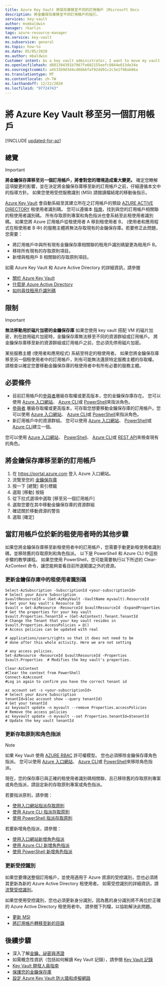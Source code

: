 ```yaml
---
title: Azure Key Vault 將保存庫移至不同的訂用帳戶 |Microsoft Docs
description: 將金鑰保存庫移至不同訂用帳戶的指引。
services: key-vault
author: msmbaldwin
manager: rkarlin
tags: azure-resource-manager
ms.service: key-vault
ms.subservice: general
ms.topic: how-to
ms.date: 05/05/2020
ms.author: mbaldwin
Customer intent: As a key vault administrator, I want to move my vault to another subscription.
ms.openlocfilehash: d881394391b7967fe602155eefc9844e013de34e
ms.sourcegitcommit: a4533b9d3d4cd6bb6faf92dd91c2c3e1f98ab86a
ms.translationtype: MT
ms.contentlocale: zh-TW
ms.lasthandoff: 12/22/2020
ms.locfileid: "97724743"
---
```

# <a name="moving-an-azure-key-vault-to-another-subscription"></a>將 Azure Key Vault 移至另一個訂用帳戶

[!INCLUDE [updated-for-az](../../../includes/updated-for-az.md)]

## <a name="overview"></a>總覽

> [!IMPORTANT]
> **將金鑰保存庫移至另一個訂用帳戶，將會對您的環境造成重大變更。**
> 確定您瞭解這項變更的影響，並在決定將金鑰保存庫移至新的訂用帳戶之前，仔細遵循本文中的指導方針。
> 如果您使用受控服務識別 (MSI) 請閱讀檔結尾的移動後指示。 

[Azure Key Vault](overview.md) 會自動系結至其建立所在之訂用帳戶的預設 [AZURE ACTIVE DIRECTORY](https://docs.microsoft.com/azure/active-directory/fundamentals/active-directory-whatis) 租使用者識別碼。 您可以遵循本 [指南](https://docs.microsoft.com/azure/active-directory/fundamentals/active-directory-how-to-find-tenant)，找到與您的訂用帳戶相關聯的租使用者識別碼。 所有存取原則專案和角色指派也會系結至此租使用者識別碼。  如果您將 Azure 訂用帳戶從租使用者 A 移到租使用者 B， (使用者和應用程式在租使用者 B 中) 的服務主體將無法存取現有的金鑰保存庫。若要修正此問題，您需要：

* 將訂用帳戶中與所有現有金鑰保存庫相關聯的租用戶識別碼變更為租用戶 B。
* 移除所有現有的存取原則項目。
* 新增與租用戶 B 相關聯的存取原則項目。

如需 Azure Key Vault 和 Azure Active Directory 的詳細資訊，請參閱
- [關於 Azure Key Vault](overview.md)
- [什麼是 Azure Active Directory](https://docs.microsoft.com/azure/active-directory/fundamentals/active-directory-whatis)
- [如何尋找租用戶識別碼](https://docs.microsoft.com/azure/active-directory/fundamentals/active-directory-how-to-find-tenant)

## <a name="limitations"></a>限制

> [!IMPORTANT]
> **無法移動用於磁片加密的金鑰保存庫** 如果您使用 key vault 搭配 VM 的磁片加密，則在啟用磁片加密時，金鑰保存庫無法移至不同的資源群組或訂用帳戶。 將金鑰保存庫移至新的資源群組或訂用帳戶之前，您必須先停用磁片加密。 

某些服務主體 (使用者和應用程式) 系結至特定的租使用者。 如果您將金鑰保存庫移至另一個租使用者中的訂用帳戶，則有可能無法還原特定服務主體的存取權。 請檢查以確定您要移動金鑰保存庫的租使用者中有所有必要的服務主體。

## <a name="prerequisites"></a>必要條件

* 目前訂用帳戶的[參與者](https://docs.microsoft.com/azure/role-based-access-control/built-in-roles#contributor)層級存取權或更高版本，您的金鑰保存庫存在。 您可以使用 [Azure 入口網站](https://docs.microsoft.com/azure/role-based-access-control/role-assignments-portal)、 [Azure CLI](https://docs.microsoft.com/azure/role-based-access-control/role-assignments-cli)或 [PowerShell](https://docs.microsoft.com/azure/role-based-access-control/role-assignments-powershell)來指派角色。
* [參與者](https://docs.microsoft.com/azure/role-based-access-control/built-in-roles#contributor) 層級存取權或更高版本，可存取您想要移動金鑰保存庫的訂用帳戶。您可以使用 [Azure 入口網站](https://docs.microsoft.com/azure/role-based-access-control/role-assignments-portal)、 [Azure CLI](https://docs.microsoft.com/azure/role-based-access-control/role-assignments-cli)或 [PowerShell](https://docs.microsoft.com/azure/role-based-access-control/role-assignments-powershell)來指派角色。
* 新訂用帳戶中的資源群組。 您可以使用 [Azure 入口網站](https://docs.microsoft.com/azure/azure-resource-manager/management/manage-resource-groups-portal)、 [PowerShell](https://docs.microsoft.com/azure/azure-resource-manager/management/manage-resource-groups-powershell)或 [Azure CLI](https://docs.microsoft.com/azure/azure-resource-manager/management/manage-resource-groups-cli)建立一個。

您可以使用 [Azure 入口網站](https://docs.microsoft.com/azure/role-based-access-control/role-assignments-list-portal)、 [PowerShell](https://docs.microsoft.com/azure/role-based-access-control/role-assignments-list-powershell)、 [Azure CLI](https://docs.microsoft.com/azure/role-based-access-control/role-assignments-list-cli)或 [REST API](https://docs.microsoft.com/azure/role-based-access-control/role-assignments-list-rest)來檢查現有的角色。


## <a name="moving-a-key-vault-to-a-new-subscription"></a>將金鑰保存庫移至新的訂用帳戶

1. 在 https://portal.azure.com 登入 Azure 入口網站。
2. 流覽至您的 [金鑰保存庫](overview.md)
3. 按一下 [總覽] 索引標籤
4. 選取 [移動] 按鈕
5. 從下拉式選項中選取 [移至另一個訂用帳戶]
6. 選取您要在其中移動金鑰保存庫的資源群組
7. 確認關於移動資源的警告
8. 選取 [確定]

## <a name="additional-steps-when-subscription-is-in-a-new-tenant"></a>當訂用帳戶位於新的租使用者時的其他步驟

如果您將金鑰保存庫移至新租使用者中的訂用帳戶，您需要手動更新租使用者識別碼，並移除舊的存取原則和角色指派。 以下是 PowerShell 和 Azure CLI 中這些步驟的教學課程。 如果您使用 PowerShell，您可能需要執行以下所述的 Clear-AzContext 命令，讓您能夠查看目前所選範圍之外的資源。 

### <a name="update-tenant-id-in-a-key-vault"></a>更新金鑰保存庫中的租使用者識別碼

```azurepowershell
Select-AzSubscription -SubscriptionId <your-subscriptionId>                # Select your Azure Subscription
$vaultResourceId = (Get-AzKeyVault -VaultName myvault).ResourceId          # Get your key vault's Resource ID 
$vault = Get-AzResource -ResourceId $vaultResourceId -ExpandProperties     # Get the properties for your key vault
$vault.Properties.TenantId = (Get-AzContext).Tenant.TenantId               # Change the Tenant that your key vault resides in
$vault.Properties.AccessPolicies = @()                                     # Access policies can be updated with real
                                                                           # applications/users/rights so that it does not need to be                             # done after this whole activity. Here we are not setting 
                                                                           # any access policies. 
Set-AzResource -ResourceId $vaultResourceId -Properties $vault.Properties  # Modifies the key vault's properties.

Clear-AzContext                                                            #Clear the context from PowerShell
Connect-AzAccount                                                          #Log in again to confirm you have the correct tenant id
````

```azurecli
az account set -s <your-subscriptionId>                                    # Select your Azure Subscription
tenantId=$(az account show --query tenantId)                               # Get your tenantId
az keyvault update -n myvault --remove Properties.accessPolicies           # Remove the access policies
az keyvault update -n myvault --set Properties.tenantId=$tenantId          # Update the key vault tenantId
```
### <a name="update-access-policies-and-role-assignments"></a>更新存取原則和角色指派

> [!NOTE]
> 如果 Key Vault 使用 [AZURE RBAC](https://docs.microsoft.com/azure/role-based-access-control/overview) 許可權模型。 您也必須移除金鑰保存庫角色指派。 您可以使用 [Azure 入口網站](https://docs.microsoft.com/azure/role-based-access-control/role-assignments-portal)、 [Azure CLI](https://docs.microsoft.com/azure/role-based-access-control/role-assignments-cli)或 [PowerShell](https://docs.microsoft.com/azure/role-based-access-control/role-assignments-powershell)來移除角色指派。 

現在，您的保存庫已與正確的租使用者識別碼相關聯，且已移除舊的存取原則專案或角色指派，請設定新的存取原則專案或角色指派。

若要指派原則，請參閱：
- [使用入口網站指派存取原則](assign-access-policy-portal.md)
- [使用 Azure CLI 指派存取原則](assign-access-policy-cli.md)
- [使用 PowerShell 指派存取原則](assign-access-policy-powershell.md)

若要新增角色指派，請參閱：
- [使用入口網站新增角色指派](https://docs.microsoft.com/azure/role-based-access-control/role-assignments-portal)
- [使用 Azure CLI 新增角色指派](https://docs.microsoft.com/azure/role-based-access-control/role-assignments-cli)
- [使用 PowerShell 新增角色指派](https://docs.microsoft.com/azure/role-based-access-control/role-assignments-powershell)


### <a name="update-managed-identities"></a>更新受控識別

如果您要傳送整個訂用帳戶，並使用適用于 Azure 資源的受控識別，您也必須將其更新為新的 Azure Active Directory 租使用者。 如需受控識別的詳細資訊，請 [流覽受控識別](../../active-directory/managed-identities-azure-resources/overview.md)。

如果您使用受控識別，您也必須更新身分識別，因為舊的身分識別將不再位於正確的 Azure Active Directory 租使用者中。 請參閱下列檔，以協助解決此問題。 

* [更新 MSI](../../active-directory/managed-identities-azure-resources/known-issues.md#transferring-a-subscription-between-azure-ad-directories)
* [將訂用帳戶轉移至新的目錄](../../role-based-access-control/transfer-subscription.md)

## <a name="next-steps"></a>後續步驟

- 深入了解[金鑰、祕密與憑證](about-keys-secrets-certificates.md)
- 如需概念性資訊（包括如何解讀 Key Vault 記錄），請參閱 [Key Vault 記錄](logging.md)
- [Key Vault 開發人員指南](../general/developers-guide.md)
- [保護您的金鑰保存庫](secure-your-key-vault.md)
- [設定 Azure Key Vault 防火牆和虛擬網路](network-security.md)
